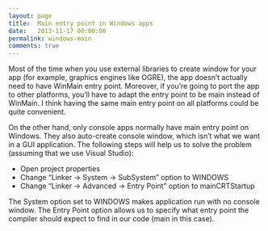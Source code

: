 ```yaml
---
layout: page
title:  Main entry point in Windows apps
date:   2013-11-17 00:00:00
permalink: windows-main
comments: true
---
```


Most of the time when you use external libraries to create window for your app (for example, graphics engines like OGRE),
the app doesn’t actually need to have WinMain entry point. Moreover, if you’re going to port the app to other platforms, you’ll have to adapt
the entry point to be main instead of WinMain. I think having the same main entry point on all platforms could be quite convenient.

On the other hand, only console apps normally have main entry point on Windows. They also auto-create console window, which isn’t
what we want in a GUI application. The following steps will help us to solve the problem (assuming that we use Visual Studio):

* Open project properties
* Change “Linker -> System -> SubSystem” option to WINDOWS
* Change “Linker -> Advanced -> Entry Point” option to mainCRTStartup

The System option set to WINDOWS makes application run with no console window. The Entry Point option allows us to specify what
entry point the compiler should expect to find in our code (main in this case).
